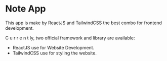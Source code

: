 # Note App

This app is make by ReactJS and TailwindCSS the best combo for frontend development.

C u r r e n t ly, two official framework and  library are available:

- ReactJS use for Website Development.
- TailwindCSS use for styling the website.
